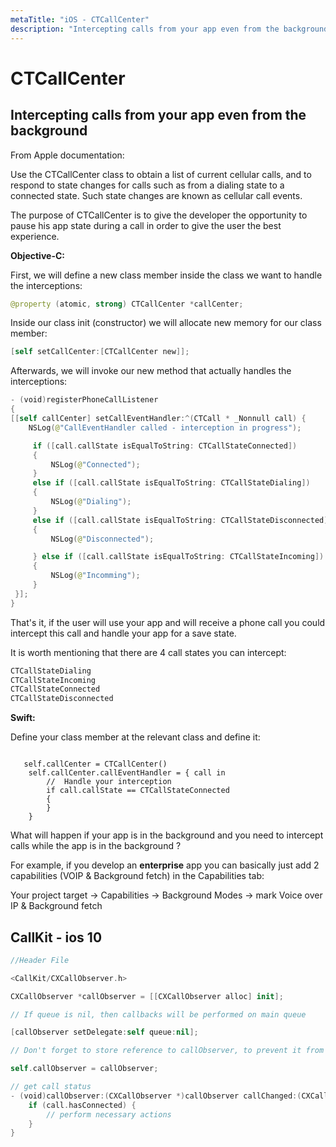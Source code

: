 ```yaml
---
metaTitle: "iOS - CTCallCenter"
description: "Intercepting calls from your app even from the background, CallKit - ios 10"
---
```


# CTCallCenter



## Intercepting calls from your app even from the background


From Apple documentation:

> 
Use the CTCallCenter class to obtain a list of current cellular calls, and to respond to state changes for calls such as from a dialing state to a connected state. Such state changes are known as cellular call events.


The purpose of CTCallCenter is to give the developer the opportunity to pause his app state during a call in order to give the user the best experience.

**Objective-C:**

First, we will define a new class member inside the class we want to handle the interceptions:

```swift
@property (atomic, strong) CTCallCenter *callCenter;

```

Inside our class init (constructor) we will allocate new memory for our class member:

```swift
[self setCallCenter:[CTCallCenter new]];

```

Afterwards, we will invoke our new method that actually handles the interceptions:

```swift
- (void)registerPhoneCallListener
{
[[self callCenter] setCallEventHandler:^(CTCall * _Nonnull call) {
    NSLog(@"CallEventHandler called - interception in progress");

     if ([call.callState isEqualToString: CTCallStateConnected])
     {
         NSLog(@"Connected");
     }
     else if ([call.callState isEqualToString: CTCallStateDialing])
     {
         NSLog(@"Dialing");
     }
     else if ([call.callState isEqualToString: CTCallStateDisconnected])
     {
         NSLog(@"Disconnected");

     } else if ([call.callState isEqualToString: CTCallStateIncoming])
     {
         NSLog(@"Incomming");
     }
 }];
}

```

That's it, if the user will use your app and will receive a phone call you could intercept this call and handle your app for a save state.

It is worth mentioning that there are 4 call states you can intercept:

```swift
CTCallStateDialing
CTCallStateIncoming
CTCallStateConnected
CTCallStateDisconnected

```

**Swift:**

Define your class member at the relevant class and define it:

```

   self.callCenter = CTCallCenter()
    self.callCenter.callEventHandler = { call in
        //  Handle your interception
        if call.callState == CTCallStateConnected
        {
        }
    }

```

What will happen if your app is in the background and you need to intercept calls while the app is in the background ?

For example, if you develop an **enterprise** app you can basically just add 2 capabilities (VOIP & Background fetch) in the Capabilities tab:

Your project target -> Capabilities -> Background Modes -> mark Voice over IP & Background fetch



## CallKit - ios 10


```swift
//Header File

<CallKit/CXCallObserver.h>

CXCallObserver *callObserver = [[CXCallObserver alloc] init];

// If queue is nil, then callbacks will be performed on main queue

[callObserver setDelegate:self queue:nil];

// Don't forget to store reference to callObserver, to prevent it from being released

self.callObserver = callObserver;

// get call status
- (void)callObserver:(CXCallObserver *)callObserver callChanged:(CXCall *)call {
    if (call.hasConnected) {
        // perform necessary actions
    }
}

```

